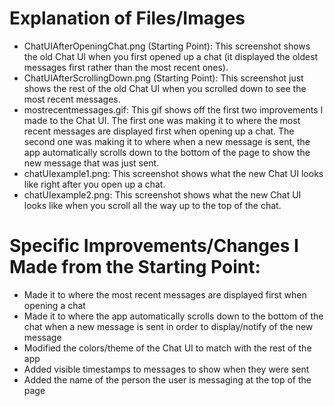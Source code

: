 # Explanation of Files/Images
- ChatUIAfterOpeningChat.png (Starting Point): This screenshot shows the old Chat UI when you first opened up a chat (it displayed the oldest messages first rather than the most recent ones).
- ChatUIAfterScrollingDown.png (Starting Point): This screenshot just shows the rest of the old Chat UI when you scrolled down to see the most recent messages.
- mostrecentmessages.gif: This gif shows off the first two improvements I made to the Chat UI. The first one was making it to where the most recent messages are displayed first when opening up a chat. The second one was making it to where when a new message is sent, the app automatically scrolls down to the bottom of the page to show the new message that was just sent.
- chatUIexample1.png: This screenshot shows what the new Chat UI looks like right after you open up a chat.
- chatUIexample2.png: This screenshot shows what the new Chat UI looks like when you scroll all the way up to the top of the chat.

# Specific Improvements/Changes I Made from the Starting Point:
- Made it to where the most recent messages are displayed first when opening a chat
- Made it to where the app automatically scrolls down to the bottom of the chat when a new message is sent in order to display/notify of the new message
- Modified the colors/theme of the Chat UI to match with the rest of the app
- Added visible timestamps to messages to show when they were sent
- Added the name of the person the user is messaging at the top of the page
